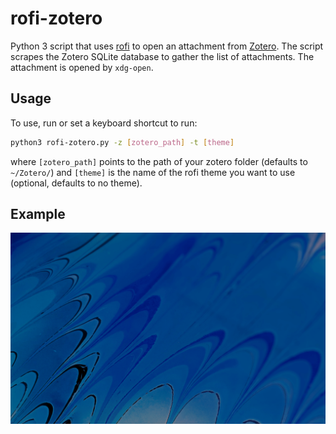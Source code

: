 # rofi-zotero

Python 3 script that uses [rofi](https://github.com/davatorium/rofi) to open an
attachment from [Zotero](https://www.zotero.org). The script scrapes the Zotero
SQLite database to gather the list of attachments. The attachment is opened by
`xdg-open`.


## Usage

To use, run or set a keyboard shortcut to run: 

```bash
python3 rofi-zotero.py -z [zotero_path] -t [theme]
```

where `[zotero_path]` points to the path of your zotero folder (defaults to `~/Zotero/`) and `[theme]` is the name of the rofi theme you want to use (optional, defaults to no theme).


## Example

![](rofi-zotero.gif)

